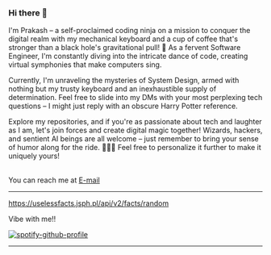 ### Hi there 👋 

I'm Prakash – a self-proclaimed coding ninja on a mission to conquer the digital realm with my mechanical keyboard and a cup of coffee that's stronger than a black hole's gravitational pull! 🚀 As a fervent Software Engineer, I'm constantly diving into the intricate dance of code, creating virtual symphonies that make computers sing. 

Currently, I'm unraveling the mysteries of System Design, armed with nothing but my trusty keyboard and an inexhaustible supply of determination. Feel free to slide into my DMs with your most perplexing tech questions – I might just reply with an obscure Harry Potter reference. 

Explore my repositories, and if you're as passionate about tech and laughter as I am, let's join forces and create digital magic together! Wizards, hackers, and sentient AI beings are all welcome – just remember to bring your sense of humor along for the ride. 🎩🔮🤖
Feel free to personalize it further to make it uniquely yours!

<br/>
You can reach me at <a href="mailto:prakashthakuri2000@gmail.com" target= "_blank">E-mail </a>

------------------------

https://uselessfacts.jsph.pl/api/v2/facts/random

Vibe with me!!

[![spotify-github-profile](https://spotify-github-profile.vercel.app/api/view?uid=32iwdjtppqtmphgve0evb12vs&cover_image=true&theme=novatorem&bar_color=6cb14e&bar_color_cover=true)](https://spotify-github-profile.vercel.app/api/view?uid=32iwdjtppqtmphgve0evb12vs&redirect=true)

-----------

<!--
**prakashthakuri/prakashthakuri** is a ✨ _special_ ✨ repository because its `README.md` (this file) appears on your GitHub profile.

Here are some ideas to get you started:

- 🔭 I’m currently working on ...
- 🌱 I’m currently learning ...
- 👯 I’m looking to collaborate on ...
- 🤔 I’m looking for help with ...
- 💬 Ask me about ...
- 📫 How to reach me: ...
- 😄 Pronouns: ...
- ⚡ Fun fact: ...
-->



